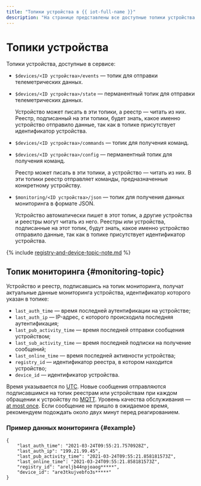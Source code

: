 ```yaml
---
title: "Топики устройства в {{ iot-full-name }}"
description: "На странице представлены все доступные топики устройства в сервисе {{ iot-full-name }}." 
---
```


# Топики устройства

Топики устройства, доступные в сервисе:
* `$devices/<ID устройства>/events` — топик для отправки телеметрических данных.  
* `$devices/<ID устройства>/state` — перманентный топик для отправки телеметрических данных.

   Устройство может писать в эти топики, а реестр — читать из них. Реестр, подписанный на эти топики, будет знать, какое именно устройство отправило данные, так как в топике присутствует идентификатор устройства.

* `$devices/<ID устройства>/commands` — топик для получения команд.
* `$devices/<ID устройства>/config` — перманентный топик для получения команд.

   Реестр может писать в эти топики, а устройство — читать из них. В эти топики реестр отправляет команды, предназначенные конкретному устройству.

* `$monitoring/<ID устройства>/json` — топик для получения данных мониторинга в формате JSON.

   Устройство автоматически пишет в этот топик, а другие устройства и реестры могут читать из него. Реестры или устройства, подписанные на этот топик, будут знать, какое именно устройство отправило данные, так как в топике присутствует идентификатор устройства.

{% include [registry-and-device-topic-note.md](../../../_includes/iot-core/registry-and-device-topic-note.md) %}

## Топик мониторинга {#monitoring-topic}

Устройство и реестр, подписавшись на топик мониторинга, получат актуальные данные мониторинга устройства, идентификатор которого указан в топике:

* `last_auth_time` — время последней аутентификации на устройстве;
* `last_auth_ip` — IP-адрес, с которого происходила последняя аутентификация;
* `last_pub_activity_time` — время последней отправки сообщения устройством;
* `last_sub_activity_time` — время последней подписки на получение сообщений;
* `last_online_time` — время последней активности устройства;
* `registry_id` — идентификатор реестра, в котором находится устройство;
* `device_id` — идентификатор устройства.

Время указывается по [UTC](https://ru.wikipedia.org/wiki/Всемирное_координированное_время). Новые сообщения отправляются подписавшимся на топик реестрам или устройствам при каждом обращении к устройству по [MQTT](../../../glossary/mqtt-server.md). Уровень качества обслуживания — [at most once](../index.md#qos). Если сообщение не пришло в ожидаемое время, рекомендуем подождать около двух минут перед реагированием.

### Пример данных мониторинга {#example}

```
{
	"last_auth_time": "2021-03-24T09:55:21.7570928Z",
	"last_auth_ip": "199.21.99.45",
	"last_pub_activity_time": "2021-03-24T09:55:21.858181573Z",
	"last_online_time": "2021-03-24T09:55:21.858181573Z",
	"registry_id": "areljb44npjoaog*****",
	"device_id": "are3tkujvebfo3s*****"
}
```
